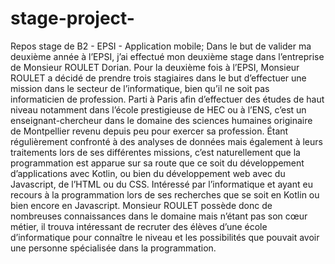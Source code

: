 # stage-project-
Repos stage de B2 - EPSI - Application mobile;
Dans le but de valider ma deuxième année à l’EPSI, j’ai effectué mon deuxième stage dans
l’entreprise de Monsieur ROULET Dorian. Pour la deuxième fois à l’EPSI, Monsieur ROULET a
décidé de prendre trois stagiaires dans le but d’effectuer une mission dans le secteur de
l’informatique, bien qu’il ne soit pas informaticien de profession. Parti à Paris afin
d’effectuer des études de haut niveau notamment dans l’école prestigieuse de HEC ou à
l’ENS, c’est un enseignant-chercheur dans le domaine des sciences humaines originaire de
Montpellier revenu depuis peu pour exercer sa profession. Étant régulièrement confronté à
des analyses de données mais également à leurs traitements lors de ses différentes missions,
c’est naturellement que la programmation est apparue sur sa route que ce soit du
développement d’applications avec Kotlin, ou bien du développement web avec du
Javascript, de l’HTML ou du CSS. Intéressé par l’informatique et ayant eu recours à la
programmation lors de ses recherches que se soit en Kotlin ou bien encore en Javascript.
Monsieur ROULET possède donc de nombreuses connaissances dans le domaine mais
n’étant pas son cœur métier, il trouva intéressant de recruter des élèves d’une école
d’informatique pour connaître le niveau et les possibilités que pouvait avoir une personne
spécialisée dans la programmation.

